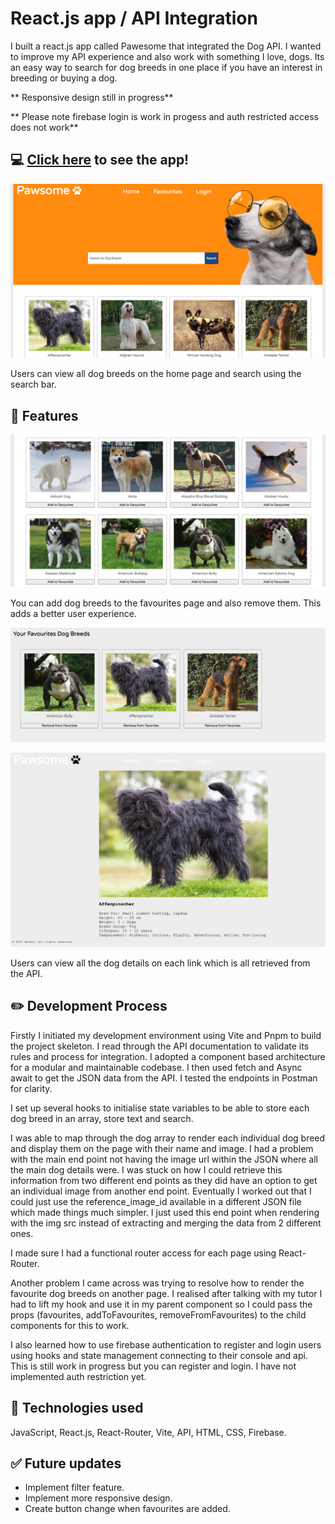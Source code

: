 # React.js app / API Integration 

I built a react.js app called Pawesome that integrated the Dog API. I wanted to improve my API experience and also work with something I love, dogs. Its an easy way to search for dog breeds in one place if you have an interest in breeding or buying a dog. 

** Responsive design still in progress**

** Please note firebase login is work in progess and auth restricted access does not work**

## :computer: [Click here](https://pawesome-react-project.surge.sh/) to see the app!

![screenshot](/public/Images/Screenshot%202024-03-08%20at%209.49.35%20am.png)

Users can view all dog breeds on the home page and search using the search bar. 

## :page_facing_up: Features  

![screenshot](/public/Images/Screenshot%202024-03-08%20at%209.50.26%20am.png)

You can add dog breeds to the favourites page and also remove them. This adds a better user experience. 

![screenshot](/public/Images/Screenshot%202024-03-08%20at%209.51.07%20am.png)


![screenshot](/public/Images/Screenshot%202024-03-08%20at%209.52.01%20am.png)

Users can view all the dog details on each link which is all retrieved from the API. 

## :pencil2: Development Process

Firstly I initiated my development environment using Vite and Pnpm to build the project skeleton. I read through the API documentation to validate its rules and process for integration. I adopted a component based architecture for a modular and maintainable codebase. I then used fetch and Async await to get the JSON data from the API. I tested the endpoints in Postman for clarity. 

I set up several hooks to initialise state variables to be able to store each dog breed in an array, store text and search. 

I was able to map through the dog array to render each individual dog breed and display them on the page with their name and image. I had a problem with the main end point not having the image url within the JSON where all the main dog details were. I was stuck on how I could retrieve this information from two different end points as they did have an option to get an individual image from another end point. Eventually I worked out that I could just use the reference_image_id available in a different JSON file which made things much simpler. I just used this end point when rendering with the img src instead of extracting and merging the data from 2 different ones. 

I made sure I had a functional router access for each page using React-Router. 

Another problem I came across was trying to resolve how to render the favourite dog breeds on another page. I realised after talking with my tutor I had to lift my hook and use it in my parent component so I could pass the props (favourites, addToFavourites, removeFromFavourites) to the child components for this to work. 

I also learned how to use firebase authentication to register and login users using hooks and state management connecting to their console and api. This is still work in progress but you can register and login. I have not implemented auth restriction yet. 


## :rocket: Technologies used

JavaScript, React.js, React-Router, Vite, API, HTML, CSS, Firebase. 


## :white_check_mark: Future updates

- Implement filter feature.
- Implement more responsive design. 
- Create button change when favourites are added. 